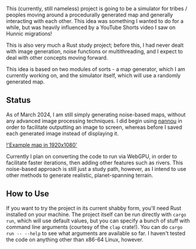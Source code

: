 This (currently, still nameless) project is going to be a simulator for tribes /
peoples moving around a procedurally generated map and generally interacting
with each other. This idea was something I wanted to do for a while, but was
heavily influenced by a YouTube Shorts video I saw on Hunnic migrations!  

This is also very much a Rust study project; before this, I had never dealt with
image generation, noise functions or multithreading, and I expect to deal with
other concepts moving forward.  

This idea is based on two modules of sorts - a map generator, which I am
currently working on, and the simulator itself, which will use a randomly
generated map.  

## Status

As of March 2024, I am still simply generating noise-based maps, without any
advanced image processing techniques. I did begin using
[nannou](https://github.com/nannou-org/nannou) in order to facilitate outputting
an image to screen, whereas before I saved each generated image instead of
displaying it.

[!'Example map in
1920x1080'](https://github.com/taernsietr/civ-sim/blob/master/examples/example-1.png)

Currently I plan on converting the code to run via WebGPU, in order to
facilitate faster iterations, then adding other features such as rivers. This
noise-based approach is still just a study path, however, as I intend to use
other methods to generate realistic, planet-spanning terrain.

## How to Use

If you want to try the project in its current shabby form, you'll need Rust
installed on your machine. The project itself can be run directly with `cargo
run`, which will use default values, but you can specify a bunch of stuff with
command line arguments (courtesy of the `clap` crate!). You can do `cargo run --
--help` to see what arguments are available so far. I haven't tested the code on
anything other than x86-64 Linux, however.

